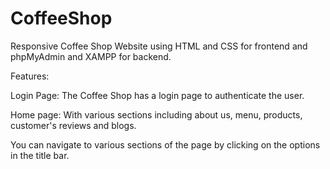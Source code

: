 # CoffeeShop

Responsive Coffee Shop Website using HTML and CSS for frontend and phpMyAdmin and XAMPP for backend.

Features:

Login Page: The Coffee Shop has a login page to authenticate the user.

Home page: With various sections including about us, menu, products, customer's reviews and blogs.

You can navigate to various sections of the page by clicking on the options in the title bar.
